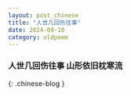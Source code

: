 ```yaml
---
layout: post_chinese
title: "人世几回伤往事"
date: 2024-09-10
category: oldpoem
---
```


### 人世几回伤往事 山形依旧枕寒流
{: .chinese-blog }
